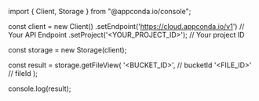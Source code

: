 import { Client, Storage } from "@appconda.io/console";

const client = new Client()
    .setEndpoint('https://cloud.appconda.io/v1') // Your API Endpoint
    .setProject('<YOUR_PROJECT_ID>'); // Your project ID

const storage = new Storage(client);

const result = storage.getFileView(
    '<BUCKET_ID>', // bucketId
    '<FILE_ID>' // fileId
);

console.log(result);
